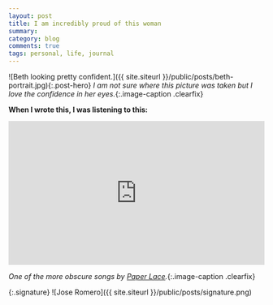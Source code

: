 ```yaml
---
layout: post
title: I am incredibly proud of this woman
summary:
category: blog
comments: true
tags: personal, life, journal 
---
```


![Beth looking pretty confident.]({{ site.siteurl }}/public/posts/beth-portrait.jpg){:.post-hero}
*I am not sure where this picture was taken but I love the confidence in her eyes.*{:.image-caption .clearfix}


**When I wrote this, I was listening to this:**
 <style>.embed-container { position: relative; padding-bottom: 56.25%; height: 0; overflow: hidden; max-width: 100%; } .embed-container iframe, .embed-container object, .embed-container embed { position: absolute; top: 0; left: 0; width: 100%; height: 100%; }</style>
<div class='embed-container'><iframe src='https://www.youtube.com/embed/5Pve6nwQIXg?start=3&end=189&version=3&amp;rel=0&amp;t=27s&amp;showinfo=0' frameborder='0' allowfullscreen></iframe></div>

*One of the more obscure songs by [Paper Lace](https://www.youtube.com/results?search_query=paper+lace).*{:.image-caption .clearfix}

{:.signature}
![Jose Romero]({{ site.siteurl }}/public/posts/signature.png)